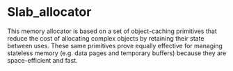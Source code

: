 # Slab_allocator
This memory allocator is based on a set of object-caching primitives that reduce the cost of allocating complex objects by retaining their state between uses. These same primitives prove equally effective for managing stateless memory (e.g. data pages and temporary buffers) because they are space-efficient and fast.
